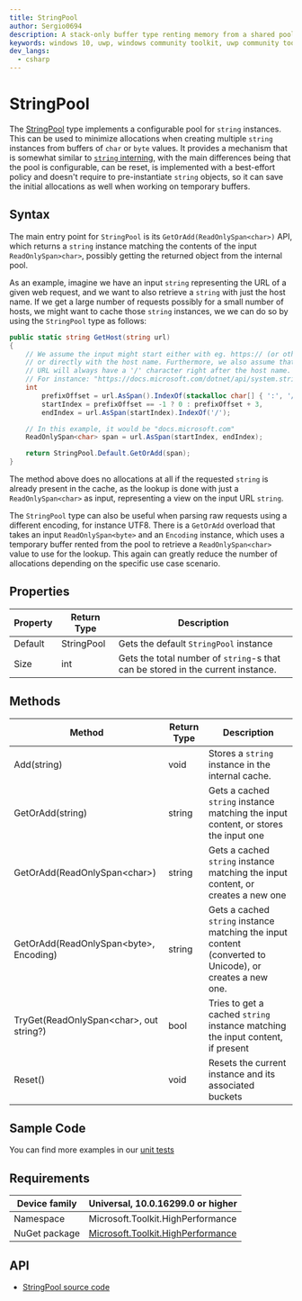 ```yaml
---
title: StringPool
author: Sergio0694
description: A stack-only buffer type renting memory from a shared pool
keywords: windows 10, uwp, windows community toolkit, uwp community toolkit, uwp toolkit, parallel, high performance, net core, net standard
dev_langs:
  - csharp
---
```


# StringPool

The [StringPool](https://docs.microsoft.com/dotnet/api/microsoft.toolkit.highperformance.buffers.stringpool) type implements a configurable pool for `string` instances. This can be used to minimize allocations when creating multiple `string` instances from buffers of `char` or `byte` values. It provides a mechanism that is somewhat similar to [`string` interning](https://docs.microsoft.com/dotnet/api/system.string.intern), with the main differences being that the pool is configurable, can be reset, is implemented with a best-effort policy and doesn't require to pre-instantiate `string` objects, so it can save the initial allocations as well when working on temporary buffers.

## Syntax

The main entry point for `StringPool` is its `GetOrAdd(ReadOnlySpan<char>)` API, which returns a `string` instance matching the contents of the input `ReadOnlySpan>char>`, possibly getting the returned object from the internal pool.

As an example, imagine we have an input `string` representing the URL of a given web request, and we want to also retrieve a `string` with just the host name. If we get a large number of requests possibly for a small number of hosts, we might want to cache those `string` instances, we we can do so by using the `StringPool` type as follows:

```csharp
public static string GetHost(string url)
{
    // We assume the input might start either with eg. https:// (or other prefix),
    // or directly with the host name. Furthermore, we also assume that the input
    // URL will always have a '/' character right after the host name.
    // For instance: "https://docs.microsoft.com/dotnet/api/system.string.intern".
    int
        prefixOffset = url.AsSpan().IndexOf(stackalloc char[] { ':', '/', '/' }),
        startIndex = prefixOffset == -1 ? 0 : prefixOffset + 3,
        endIndex = url.AsSpan(startIndex).IndexOf('/');

    // In this example, it would be "docs.microsoft.com"
    ReadOnlySpan<char> span = url.AsSpan(startIndex, endIndex);

    return StringPool.Default.GetOrAdd(span);
}
```

The method above does no allocations at all if the requested `string` is already present in the cache, as the lookup is done with just a `ReadOnlySpan<char>` as input, representing a view on the input URL `string`.

The `StringPool` type can also be useful when parsing raw requests using a different encoding, for instance UTF8. There is a `GetOrAdd` overload that takes an input `ReadOnlySpan<byte>` and an `Encoding` instance, which uses a temporary buffer rented from the pool to retrieve a `ReadOnlySpan<char>` value to use for the lookup. This again can greatly reduce the number of allocations depending on the specific use case scenario.

## Properties

| Property | Return Type | Description |
| -- | -- | -- |
| Default | StringPool | Gets the default `StringPool` instance |
| Size | int | Gets the total number of `string`-s that can be stored in the current instance. |

## Methods

| Method | Return Type | Description |
| -- | -- | -- |
| Add(string) | void | Stores a `string` instance in the internal cache. |
| GetOrAdd(string) | string | Gets a cached `string` instance matching the input content, or stores the input one |
| GetOrAdd(ReadOnlySpan&lt;char&gt;) | string | Gets a cached `string` instance matching the input content, or creates a new one |
| GetOrAdd(ReadOnlySpan&lt;byte&gt;, Encoding) | string | Gets a cached `string` instance matching the input content (converted to Unicode), or creates a new one. |
| TryGet(ReadOnlySpan&lt;char&gt;, out string?) | bool | Tries to get a cached `string` instance matching the input content, if present |
| Reset() | void | Resets the current instance and its associated buckets |

## Sample Code

You can find more examples in our [unit tests](https://github.com/Microsoft/WindowsCommunityToolkit//blob/master/UnitTests/UnitTests.HighPerformance.Shared/Buffers)

## Requirements

| Device family | Universal, 10.0.16299.0 or higher |
| --- | --- |
| Namespace | Microsoft.Toolkit.HighPerformance |
| NuGet package | [Microsoft.Toolkit.HighPerformance](https://www.nuget.org/packages/Microsoft.Toolkit.HighPerformance/) |

## API

* [StringPool source code](https://github.com/Microsoft/WindowsCommunityToolkit//blob/master/Microsoft.Toolkit.HighPerformance/Buffers/StringPool.cs)
